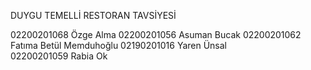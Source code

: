 DUYGU TEMELLİ RESTORAN TAVSİYESİ 

02200201068 Özge Alma
02200201056 Asuman Bucak 
02200201062 Fatıma Betül Memduhoğlu
02190201016 Yaren Ünsal 
02200201059 Rabia Ok
